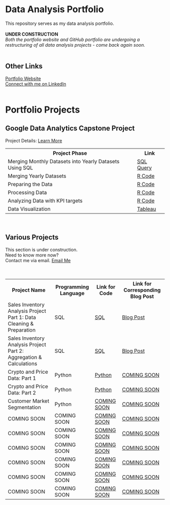 # Data Analysis Portfolio
This repository serves as my data analysis portfolio. 
<br/>
<br/>
<b> UNDER CONSTRUCTION </b>
<br/>
<i> Both the portfolio website and GitHub portfolio are undergoing a restructuring of all data analysis projects - come back again soon. </i>
<br/>
<br/>
<h2> Other Links </h2>
 <a href="www.claire-scanlon.com"> Portfolio Website </a>
</br>
<a href="www.linkedin.com/in//clairescanlon">Connect with me on LinkedIn</a>
</br>
</br>

<h1> Portfolio Projects </h1>

<h2><b> Google Data Analytics Capstone Project   </h2></b>
Project Details:  <a href="https://claire-scanlon.com/salesinventoryanalysis](https://claire-scanlon.com/google-capstone-project"> Learn More </a> 
</head>
<body>
 
</br>

<table>
 
  <tr>
<th>Project Phase</th>
<th> Link </th>
  </tr>
  
  <tr>
    <td> Merging Monthly Datasets into Yearly Datasets Using SQL </td></td>
    <td> <a href=" "> SQL Query </a> </td></td>
  </tr>
  
  <tr>
    <td> Merging Yearly Datasets </td></td>
    <td> <a href="https://github.com/clairescanlon/CyclisticBikeData/blob/c1fcdfb183789f8503098a1232a9161b6aaa0404/MergingYearlyDatasets"> R Code </a> </td></td>
  </tr>
  
  <tr>
    <td> Preparing the Data </td></td>
    <td> <a href="https://github.com/clairescanlon/CyclisticBikeData/blob/c1fcdfb183789f8503098a1232a9161b6aaa0404/DataPreparation"> R Code </a> </td></td>
  </tr>
 
  <tr>
    <td> Processing Data </td></td>
    <td> <a href="https://github.com/clairescanlon/CyclisticBikeData/blob/c1fcdfb183789f8503098a1232a9161b6aaa0404/ProcessingData"> R Code </a> </td></td>
  </tr>

   <tr>
    <td> Analyzing Data with KPI targets </td></td>
    <td> <a href="https://github.com/clairescanlon/CyclisticBikeData/blob/c1fcdfb183789f8503098a1232a9161b6aaa0404/AnalyzeKPIs"> R Code </a> </td></td>
  </tr>
  
  <tr>
    <td> Data Visualization </td></td>
    <td> <a href="https://public.tableau.com/views/CyclisticBikeRideData/MostPopularStartStations?:language=en-US&:display_count=n&:origin=viz_share_link"> Tableau </a> </td></td>
  </tr> 


</table>

</br>

<h2> Various Projects  </h2>
This section is under construction.
</br>
Need to know more now? 
</br>
 Contact me via email. 
<a href="mailto:clairehelenscanlon@gmail.com"> Email Me </a>
</br>
</br>
</head>
<body>


</br>
 
<table>
 
  <tr>
<th> Project Name </th>
<th> Programming Language </th>
<th> Link for Code </th>
<th> Link for Corresponding Blog Post </th>
  </tr>

<tr>
    <td> Sales Inventory Analysis Project Part 1: Data Cleaning & Preparation </td></td>
    <td> SQL </td></td>
    <td> <a href="https://github.com/clairescanlon/SalesInventoryAnalysis/blob/74e98266fe01e1ce7872eac8609a43e17b4c8097/DataCleaning_Prep"> SQL </a> </td>
     <td> <a href="https://claire-scanlon.com/salesinventoryanalysis"> Blog Post </a> </td></td>
  </tr>

  <tr>
    <td> Sales Inventory Analysis Project Part 2: Aggregation & Calculations </td></td>
    <td> SQL </td></td>
    <td> <a href="https://github.com/clairescanlon/SalesInventoryAnalysis/blob/portfolio/Aggregation_Calculations"> SQL </a> </td>
    <td> <a href="https://claire-scanlon.com/salesinventoryanalysis"> Blog Post </a> </td></td>
  </tr>

  
  <tr>
    <td> Crypto and Price Data: Part 1 </td></td>
    <td> Python </td></td>
    <td> <a href="https://github.com/clairescanlon/Data_Analysis_Portfolio/blob/be6787439dcf6002af48655d728696bc264c3b56/T1%20-%20Defining%20a%20List%20for%205%20Crypto%20Currencies.ipynb"> Python </a> </td></td>
    <td> <a href="LINK"> COMING SOON </a> </td></td>
  </tr>
  
  <tr>
    <td> Crypto and Price Data: Part 2 </td></td>
    <td> Python </td></td>
    <td> <a href="https://github.com/clairescanlon/Data_Analysis_Portfolio/blob/38ac80e672eba01a56bab8eb3b16957c47d8d95e/T2%20-%20Defining%20a%20Pandas%20Series%20with%20Custom%20Index.ipynb"> Python </a> </td></td>
    <td> <a href="LINK"> COMING SOON </a> </td></td>
  </tr>


  <tr>
    <td> Customer Market Segmentation </td></td>
    <td> Python </td></td>
    <td> <a href="LINK"> COMING SOON </a> </td></td>
    <td> <a href="https://claire-scanlon.com/customer-market-segmentation"> COMING SOON </a> </td></td>
  </tr>

  <tr>
    <td> COMING SOON </td></td>
    <td> COMING SOON </td></td>
    <td> <a href="LINK"> COMING SOON </a> </td></td>
    <td> <a href="LINK"> COMING SOON </a> </td></td>
  </tr>

   <tr>
    <td> COMING SOON </td></td>
    <td> COMING SOON </td></td>
    <td> <a href="LINK"> COMING SOON </a> </td></td>
    <td> <a href="LINK"> COMING SOON </a> </td></td>
  </tr>

   <tr>
    <td> COMING SOON </td></td>
    <td> COMING SOON </td></td>
    <td> <a href="LINK"> COMING SOON </a> </td></td>
    <td> <a href="LINK"> COMING SOON </a> </td></td>
  </tr>

   <tr>
    <td> COMING SOON </td></td>
    <td> COMING SOON </td></td>
    <td> <a href="LINK"> COMING SOON </a> </td></td>
    <td> <a href="LINK"> COMING SOON </a> </td></td>
  </tr>

   <tr>
    <td> COMING SOON </td></td>
    <td> COMING SOON </td></td>
    <td> <a href="LINK"> COMING SOON </a> </td></td>
    <td> <a href="LINK"> COMING SOON </a> </td></td>
  </tr>

   <tr>
    <td> COMING SOON </td></td>
    <td> COMING SOON </td></td>
    <td> <a href="LINK"> COMING SOON </a> </td></td>
    <td> <a href="LINK"> COMING SOON </a> </td></td>
  </tr>
  
</table>

